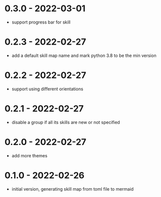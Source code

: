 # 0.3.0 - 2022-03-01
* support progress bar for skill
# 0.2.3 - 2022-02-27
* add a default skill map name and mark python 3.8 to be the min version
# 0.2.2 - 2022-02-27
* support using different orientations
# 0.2.1 - 2022-02-27
* disable a group if all its skills are new or not specified
# 0.2.0 - 2022-02-27
* add more themes
# 0.1.0 - 2022-02-26
* initial version, generating skill map from toml file to mermaid